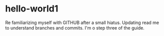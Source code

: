 # hello-world1
Re familiarizing myself with GITHUB after a small hiatus.
Updating read me to understand branches and commits. I'm o step three of the guide.
